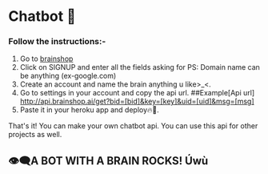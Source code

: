# Chatbot 🔰
### Follow the instructions:- 
1. Go to [brainshop](http://brainshop.ai)<br>
2. Click on SIGNUP and enter all the fields asking for
PS: Domain name can be anything (ex-google.com)
3. Create an account and name the brain anything u like>_<. <br>
4. Go to settings in your account and copy the api url.
##Example[Api url] 
http://api.brainshop.ai/get?bid=[bid]&key=[key]&uid=[uid]&msg=[msg]<br>
5. Paste it in your heroku app and deploy🔥💖.<br>

That's it! You can make your own chatbot api. You can use this api for other projects as well.

## 👁️‍🗨️A BOT WITH A BRAIN ROCKS! Úwù
